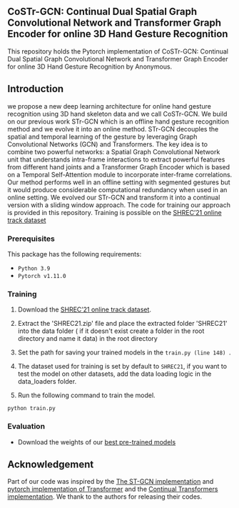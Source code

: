 ## CoSTr-GCN: Continual Dual Spatial Graph Convolutional Network and Transformer Graph Encoder for online 3D Hand Gesture Recognition



This repository holds the Pytorch implementation of CoSTr-GCN: Continual Dual Spatial Graph Convolutional Network and Transformer Graph Encoder for online 3D Hand Gesture Recognition by Anonymous.

## Introduction

we propose a new deep learning architecture for online hand gesture recognition using 3D hand skeleton data and we call CoSTr-GCN. We build on our previous work STr-GCN which is an offline hand gesture recognition method and we evolve it into an online method. STr-GCN decouples the spatial and temporal learning of the gesture by leveraging Graph Convolutional Networks (GCN) and Transformers. The key idea is to combine two powerful networks: a Spatial Graph Convolutional Network unit that understands intra-frame interactions to extract powerful features from different hand joints and a Transformer Graph Encoder which is based on a Temporal Self-Attention module to incorporate inter-frame correlations. Our method performs well in an offline setting with segmented gestures but it would produce considerable computational redundancy when used in an online setting. We evolved our STr-GCN and transform it into a continual version with a sliding window approach. The code for training our approach is provided in this repository. Training is possible on the [SHREC’21 online track dataset](https://univr-vips.github.io/Shrec21/)
<!-- <p align="center"><img src="figures/fig1.jpg" alt="" width="1000"></p>
<img src="Model_architecture.png" />
<p align="center"><img src="figures/fig1.jpg" alt="" width="1000"></p> -->

### Prerequisites

This package has the following requirements:

* `Python 3.9`
* `Pytorch v1.11.0`

### Training
1. Download the [SHREC’21 online track dataset](https://univr-vips.github.io/Shrec21/). <br/>
2. Extract the 'SHREC21.zip' file and place the extracted folder 'SHREC21' into the data folder ( if it doesn't exist create a folder in the root directory and name it data) in the root directory

2. Set the path for saving your trained models in the  ```train.py (line 148) ```.

3. The dataset used for training is set by default to ```SHREC21```, if you want to test the model on other datasets, add the data loading logic in the data_loaders folder.

4. Run the following command to train the model.
```
python train.py     
```
### Evaluation
- Download the weights of our [best pre-trained models](https://drive.google.com/drive/folders/11XKDu0uColyt6gnLFvpjQaZFxZzgGyD_?usp=sharing)
<!-- ### Citation
If you find this code useful in your research, please consider citing:
```

``` -->
## Acknowledgement

Part of our code was inspired by the  [The ST-GCN implementation](https://github.com/yysijie/st-gcn) and [pytorch implementation of Transformer](http://nlp.seas.harvard.edu/2018/04/03/attention.html) and the [Continual Transformers implementation](https://github.com/LukasHedegaard/continual-transformers). We thank to the authors for releasing their codes.